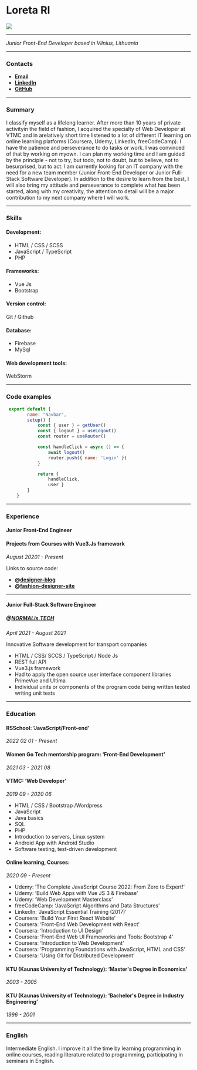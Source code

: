 # Loreta RI

<img src="https://avatars.githubusercontent.com/u/65281023?s=400&u=2ea1876bbb97cbb5c64ef5b0354500d6702c0a5b&v=4">


***


_Junior Front-End Developer based in Vilnius, Lithuania_


***


### Contacts

- **[Email](mailto:loretari@gmail.com)**
- **[LinkedIn](https://www.https://www.linkedin.com/in/loreta-r-1b7146100/)**
- **[GitHub](https://github.com/loretari)**


***


### Summary

I classify myself as a lifelong learner. After more than 10 years of private activityin the field of fashion, I acquired the specialty of Web Developer at VTMC and in arelatively short time listened to a lot of different IT learning on online learning platforms (Coursera, Udemy, LinkedIn, freeCodeCamp). I have the patience and perseverance to do tasks or work. I was convinced of that by working on myown. I can plan my working time and I am guided by the principle - not to try, but todo, not to doubt, but to believe, not to besurprised, but to act. I am currently looking for an IT company with the need for a new team member (Junior Front-End Developer or Junior Full-Stack Software Developer). In addition to the desire to learn from the best, I will also bring my attitude and perseverance to complete what has been started, along with my creativity, the attention to detail will be a major contribution to my next company where I will work.


***


### Skills

#### Development:

- HTML / CSS / SCSS
- JavaScript / TypeScript
- PHP

#### Frameworks:

- Vue Js
- Bootstrap

#### Version control:

Git / Github

#### Database:

- Firebase
- MySql

#### Web development tools:

WebStorm


***


### Code examples

```JavaScript
 export default {
        name: "Navbar",
        setup() {
            const { user } = getUser()
            const { logout } = useLogout()
            const router = useRouter()

            const handleClick = async () => {
                await logout()
                router.push({ name: 'Login' })
            }

            return {
                handleClick,
                user }
        }
    }
   ```
   
   
***
   


### Experience 
   
#### Junior Front-End Engineer
   
#### Projects from Courses with Vue3.Js framework
 _August 20201 - Present_
   
   Links to source code:
   - **@[designer-blog](https://fashion-designer-project.web.app/)**
   - **@[fashion-designer-site](https://my-music-forever.web.app/)**


***
  
  
  
#### Junior Full-Stack Software Engineer
   
##### @[NORMALis.TECH](https://www.linkedin.com/company/normalis-tech/) 
 _April 2021 - August 2021_ 
   
   Innovative Software development for transport companies
   
   - HTML / CSS/ SCCS / TypeScript / Node Js
   - REST full API
   - Vue3.js framework
   - Had to apply the open source user interface component libraries PrimeVue and Ultima 
   - Individual units or components of the program code being written tested writing unit tests


***
 
 
 
### Education 
   
#### RSSchool: ‘JavaScript/Front-end’ 
_2022 02 01 - Present_ 
   
#### Women Go Tech mentorship program: ‘Front-End Development’ 
_2021 03 - 2021 08_
   
#### VTMC: ‘Web Developer’
_2019 09 - 2020 06_
   - HTML / CSS / Bootstrap /Wordpress 
   - JavaScript 
   - Java basics
   - SQL 
   - PHP 
   - Introduction to servers, Linux system 
   - Android App with Android Studio 
   - Software testing, test-driven development
   
#### Online learning, Courses:
_2020 09 - Present_
   - Udemy: ‘The Complete JavaScript Course 2022: From Zero to Expert!’
   - Udemy: ‘Build Web Apps with Vue JS 3 & Firebase’ 
   - Udemy: ‘Web Development Masterclass’ 
   - freeCodeCamp: ‘JavaScript Algorithms and Data Structures’
   - LinkedIn: ‘JavaScript Essential Training (2017)’
   - Coursera: ‘Build Your First React Website’
   - Coursera: ‘Front-End Web Development with React’
   - Coursera: ‘Introduction to UI Design’
   - Coursera: ‘Front-End Web UI Frameworks and Tools: Bootstrap 4’
   - Coursera: ‘Introduction to Web Development’
   - Coursera: ‘Programming Foundations with JavaScript, HTML and CSS’
   - Coursera: ‘Using Git for Distributed Development’
   
   #### KTU (Kaunas University of Technology): ‘Master's Degree in Economics’
_2003 - 2005_
   
#### KTU (Kaunas University of Technology): ‘Bachelor's Degree in Industry Engineering’
_1996 - 2001_
   
  
  
***
   
   
   
### English 
   Intermediate English. I improve it all the time by learning programming in online courses, reading literature related to programming, participating in seminars in English. 

  


   
   
   